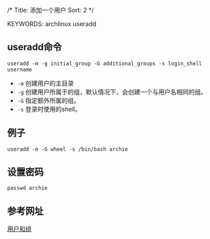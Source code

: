 /*
  Title: 添加一个用户
  Sort: 2
  */

KEYWORDS: archlinux useradd

## useradd命令
`useradd -m -g initial_group -G additional_groups -s login_shell username`
- `-m`   创建用户的主目录
- `-g`   创建用户所属于的组，默认情况下，会创建一个与用户名相同的组。
- `-G`  指定额外所属的组。
- `-s`  登录时使用的shell。

## 例子    
`useradd -m -G wheel -s /bin/bash archie`

## 设置密码    
`passwd archie`

##    参考网址    
[用户和组](https://wiki.archlinux.org/index.php/Users_and_groups#User_management)